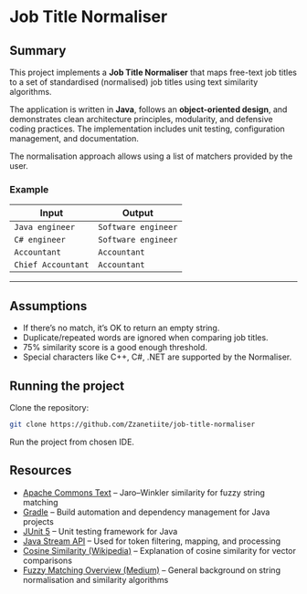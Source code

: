 # Job Title Normaliser

## Summary

This project implements a **Job Title Normaliser** that maps free-text job titles to a set of standardised (normalised) job titles using text similarity algorithms.

The application is written in **Java**, follows an **object-oriented design**, and demonstrates clean architecture principles, modularity, and defensive coding practices. The implementation includes unit testing, configuration management, and documentation.

The normalisation approach allows using a list of matchers provided by the user.


### Example

| Input | Output |
|-------|--------|
| `Java engineer` | `Software engineer` |
| `C# engineer` | `Software engineer` |
| `Accountant` | `Accountant` |
| `Chief Accountant` | `Accountant` |

---

## Assumptions

* If there’s no match, it’s OK to return an empty string.
* Duplicate/repeated words are ignored when comparing job titles.
* 75% similarity score is a good enough threshold.
* Special characters like C++, C#, .NET are supported by the Normaliser.


## Running the project

Clone the repository:

```bash
git clone https://github.com/Zzanetiite/job-title-normaliser
```

Run the project from chosen IDE.

## Resources

- [Apache Commons Text](https://commons.apache.org/proper/commons-text/) – Jaro–Winkler similarity for fuzzy string matching
- [Gradle](https://gradle.org/) – Build automation and dependency management for Java projects
- [JUnit 5](https://junit.org/junit5/) – Unit testing framework for Java
- [Java Stream API](https://docs.oracle.com/javase/8/docs/api/java/util/stream/package-summary.html) – Used for token filtering, mapping, and processing
- [Cosine Similarity (Wikipedia)](https://en.wikipedia.org/wiki/Cosine_similarity) – Explanation of cosine similarity for vector comparisons
- [Fuzzy Matching Overview (Medium)](https://medium.com/@ievgenii.shulitskyi/string-data-normalization-and-similarity-matching-algorithms-4b7b1734798e) – General background on string normalisation and similarity algorithms
